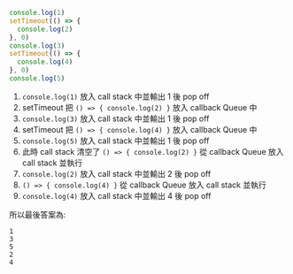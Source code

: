 ``` js
console.log(1)
setTimeout(() => {
  console.log(2)
}, 0)
console.log(3)
setTimeout(() => {
  console.log(4)
}, 0)
console.log(5)
```

1. `console.log(1)` 放入 call stack 中並輸出 1 後 pop off
2. setTimeout 把 `() => {
  console.log(2)
}` 放入 callback Queue 中
3. `console.log(3)` 放入 call stack 中並輸出 1 後 pop off
4. setTimeout 把 `() => {
  console.log(4)
}` 放入 callback Queue 中
5. `console.log(5)` 放入 call stack 中並輸出 1 後 pop off
6. 此時 call stack 清空了 `() => {
  console.log(2)
}` 從 callback Queue 放入 call stack 並執行
7. `console.log(2)` 放入 call stack 中並輸出 2 後 pop off
8. `() => {
  console.log(4)
}` 從 callback Queue 放入 call stack 並執行
9. `console.log(4)` 放入 call stack 中並輸出 4 後 pop off

所以最後答案為:
```
1
3
5
2
4
```